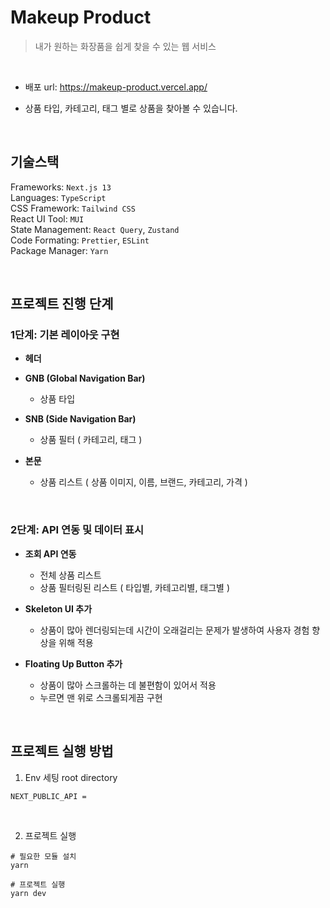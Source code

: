 # Makeup Product

> 내가 원하는 화장품을 쉽게 찾을 수 있는 웹 서비스

<br>

- 배포 url: https://makeup-product.vercel.app/
  
- 상품 타입, 카테고리, 태그 별로 상품을 찾아볼 수 있습니다.

<br>

## 기술스택

Frameworks: `Next.js 13` \
Languages: `TypeScript` \
CSS Framework: `Tailwind CSS` \
React UI Tool: `MUI` \
State Management: `React Query`, `Zustand` \
Code Formating: `Prettier`, `ESLint` \
Package Manager: `Yarn`

<br>

## 프로젝트 진행 단계

### 1단계: 기본 레이아웃 구현

- **헤더**

- **GNB (Global Navigation Bar)**
  - 상품 타입

- **SNB (Side Navigation Bar)**
  - 상품 필터 ( 카테고리, 태그 )

- **본문**
  - 상품 리스트 ( 상품 이미지, 이름, 브랜드, 카테고리, 가격 )

<br>

### 2단계: API 연동 및 데이터 표시

- **조회 API 연동**
  - 전체 상품 리스트
  - 상품 필터링된 리스트 ( 타입별, 카테고리별, 태그별 )

- **Skeleton UI 추가**
  - 상품이 많아 렌더링되는데 시간이 오래걸리는 문제가 발생하여 사용자 경험 향상을 위해 적용

- **Floating Up Button 추가**
  - 상품이 많아 스크롤하는 데 불편함이 있어서 적용
  - 누르면 맨 위로 스크롤되게끔 구현

<br>

## 프로젝트 실행 방법

1. Env 세팅
root directory
```shell
NEXT_PUBLIC_API = 
```

<br>

2. 프로젝트 실행
```shell
# 필요한 모듈 설치
yarn

# 프로젝트 실행
yarn dev
```
